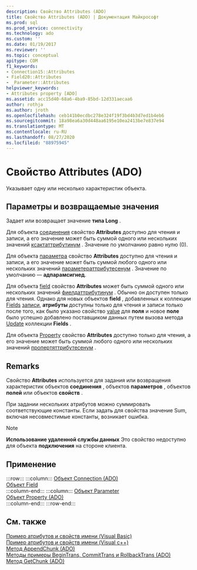 ```yaml
---
description: Свойство Attributes (ADO)
title: Свойство Attributes (ADO) | Документация Майкрософт
ms.prod: sql
ms.prod_service: connectivity
ms.technology: ado
ms.custom: ''
ms.date: 01/19/2017
ms.reviewer: ''
ms.topic: conceptual
apitype: COM
f1_keywords:
- Connection15::Attributes
- Field20::Attributes
- _Parameter::Attributes
helpviewer_keywords:
- Attributes property [ADO]
ms.assetid: acc15d40-68a6-4ba9-85bd-12d331aecaa6
author: rothja
ms.author: jroth
ms.openlocfilehash: ceb141b0ecdbc278e324f19f3bd4b3d7ed1b4eb6
ms.sourcegitcommit: 18a98ea6a30d448aa6195e10ea2413be7e837e94
ms.translationtype: MT
ms.contentlocale: ru-RU
ms.lasthandoff: 08/27/2020
ms.locfileid: "88975945"
---
```

# <a name="attributes-property-ado"></a>Свойство Attributes (ADO)
Указывает одну или несколько характеристик объекта.  
  
## <a name="settings-and-return-values"></a>Параметры и возвращаемые значения  
 Задает или возвращает значение **типа Long** .  
  
 Для объекта [соединения](./connection-object-ado.md) свойство **Attributes** доступно для чтения и записи, а его значение может быть суммой одного или нескольких значений [ксактаттрибутинум](./xactattributeenum.md) . Значение по умолчанию равно нулю (0).  
  
 Для объекта [параметра](./parameter-object.md) свойство **Attributes** доступно для чтения и записи, а его значение может быть суммой любого одного или нескольких значений [параметераттрибутесенум](./parameterattributesenum.md) . Значение по умолчанию — **адпарамсигнед**.  
  
 Для объекта [field](./field-object.md) свойство **Attributes** может быть суммой одного или нескольких значений [фиелдаттрибутинум](./fieldattributeenum.md) . Обычно он доступен только для чтения. Однако для новых объектов **field** , добавленных к коллекции [Fields](./fields-collection-ado.md) [записи](./record-object-ado.md), **атрибуты** доступны только для чтения и записи только после того, как было указано свойство [value](./value-property-ado.md) для **поля** и новое **поле** было успешно добавлено поставщиком данных путем вызова метода [Update](./update-method.md) коллекции **Fields** .  
  
 Для объекта [Property](./property-object-ado.md) свойство **Attributes** доступно только для чтения, а его значение может быть суммой любого одного или нескольких значений [пропертяттрибутесенум](./propertyattributesenum.md) .  
  
## <a name="remarks"></a>Remarks  
 Свойство **Attributes** используется для задания или возвращения характеристик объектов **соединения** , объектов **параметров** , объектов **полей** или объектов **свойств** .  
  
 При задании нескольких атрибутов можно суммировать соответствующие константы. Если задать для свойства значение Sum, включая несовместимые константы, возникает ошибка.  
  
> [!NOTE]
>  **Использование удаленной службы данных** Это свойство недоступно для объекта **подключения** на стороне клиента.  
  
## <a name="applies-to"></a>Применение  

:::row:::
    :::column:::
        [Объект Connection (ADO)](./connection-object-ado.md)  
        [Объект Field](./field-object.md)  
    :::column-end:::
    :::column:::
        [Объект Parameter](./parameter-object.md)  
        [Объект Property (ADO)](./property-object-ado.md)  
    :::column-end:::
:::row-end:::

## <a name="see-also"></a>См. также  
 [Пример атрибутов и свойств имени (Visual Basic)](./attributes-and-name-properties-example-vb.md)   
 [Пример атрибутов и свойств имени (Visual c++)](./attributes-and-name-properties-example-vc.md)   
 [Метод AppendChunk (ADO)](./appendchunk-method-ado.md)   
 [Методы примеры BeginTrans, CommitTrans и RollbackTrans (ADO)](./begintrans-committrans-and-rollbacktrans-methods-ado.md)   
 [Метод GetChunk (ADO)](./getchunk-method-ado.md)